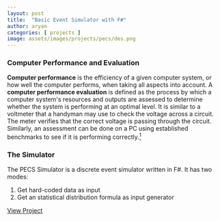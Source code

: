 ```yaml
---
layout: post
title:  "Basic Event Simulator with F#"
author: aryan
categories: [ projects ]
image: assets/images/projects/pecs/des.png
---
```



### Computer Performance and Evaluation

**Computer performance** is the efficiency of a given computer system, or how well the computer performs, when taking all aspects into account. A **computer performance evaluation** is defined as the process by which a computer system's resources and outputs are assessed to determine whether the system is performing at an optimal level. It is similar to a voltmeter that a handyman may use to check the voltage across a circuit. The meter verifies that the correct voltage is passing through the circuit. Similarly, an assessment can be done on a PC using established benchmarks to see if it is performing correctly.<a href="https://study.com/academy/lesson/computer-performance-evaluation-definition-challenges-parameters.html" target="_blank"><sup>1</sup></a>


### The Simulator

The PECS Simulator is a discrete event simulator written in F#. It has two modes:

1. Get hard-coded data as input
2. Get an statistical distribution formula as input generator

<a class="btn btn-success" href="https://github.com/iust-projects/pecs">View Project</a>
